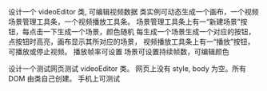 
设计一个 videoEditor 类, 可编辑视频数据
类实例可动态生成一个画布，一个视频场景管理工具条，一个视频播放工具条。
场景管理工具条上有一“新建场景”按钮，每点击一下生成一个场景，颜色随机
每生成一个场景生成一个对应的按钮，点按钮时高亮，画布显示其所对应的场景，
视频播放工具条上有一“播放”按钮，可播放或停止视频。
播放帧率可设置
场景可设置持续帧数，可编辑颜色
 

设计一个测试网页测试 videoEditor 类。
网页上没有 style, body 为空。所有DOM 由类自己创建。
手机上可测试